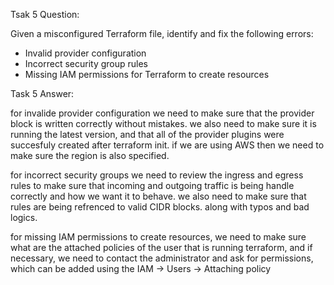 
Tsak 5 Question:

Given a misconfigured Terraform file, identify and fix the following errors:
- Invalid provider configuration
- Incorrect security group rules
- Missing IAM permissions for Terraform to create resources


Task 5 Answer:

for invalide provider configuration we need to make sure that
the provider block is written correctly without mistakes.
we also need to make sure it is running the latest version,
and that all of the provider plugins were succesfuly created after
terraform init. if we are using AWS then we need to make sure the region is also specified.

for incorrect security groups we need to review the ingress and egress rules 
to make sure that incoming and outgoing traffic is being handle correctly and how 
we want it to behave. we also need to make sure that rules are being refrenced
to valid CIDR blocks. along with typos and bad logics.

for missing IAM permissions to create resources, we need to make sure what are the attached
policies of the user that is running terraform, and if necessary, we need to contact the administrator
and ask for permissions, which can be added using the IAM -> Users -> Attaching policy

